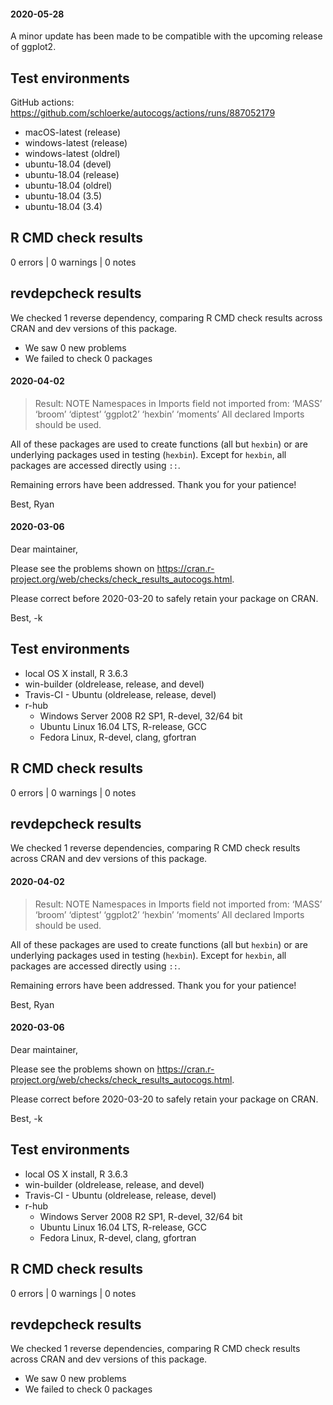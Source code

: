 #### 2020-05-28

A minor update has been made to be compatible with the upcoming release of ggplot2.

## Test environments

GitHub actions: https://github.com/schloerke/autocogs/actions/runs/887052179

- macOS-latest (release)
- windows-latest (release)
- windows-latest (oldrel)
- ubuntu-18.04 (devel)
- ubuntu-18.04 (release)
- ubuntu-18.04 (oldrel)
- ubuntu-18.04 (3.5)
- ubuntu-18.04 (3.4)

## R CMD check results

0 errors | 0 warnings | 0 notes

## revdepcheck results

We checked 1 reverse dependency, comparing R CMD check results across CRAN and dev versions of this package.

 * We saw 0 new problems
 * We failed to check 0 packages

#### 2020-04-02

> Result: NOTE
>     Namespaces in Imports field not imported from:
>      ‘MASS’ ‘broom’ ‘diptest’ ‘ggplot2’ ‘hexbin’ ‘moments’
>      All declared Imports should be used.

All of these packages are used to create functions (all but `hexbin`) or are underlying packages used in testing (`hexbin`). Except for `hexbin`, all packages are accessed directly using `::`.

Remaining errors have been addressed.  Thank you for your patience!

Best,
Ryan


#### 2020-03-06

Dear maintainer,

Please see the problems shown on
<https://cran.r-project.org/web/checks/check_results_autocogs.html>.

Please correct before 2020-03-20 to safely retain your package on CRAN.

Best,
-k


## Test environments

* local OS X install, R 3.6.3
* win-builder (oldrelease, release, and devel)
* Travis-CI - Ubuntu (oldrelease, release, devel)
* r-hub
  * Windows Server 2008 R2 SP1, R-devel, 32/64 bit
  * Ubuntu Linux 16.04 LTS, R-release, GCC
  * Fedora Linux, R-devel, clang, gfortran

## R CMD check results

0 errors | 0 warnings | 0 notes


## revdepcheck results

We checked 1 reverse dependencies, comparing R CMD check results across CRAN and dev versions of this package.

#### 2020-04-02

> Result: NOTE
>     Namespaces in Imports field not imported from:
>      ‘MASS’ ‘broom’ ‘diptest’ ‘ggplot2’ ‘hexbin’ ‘moments’
>      All declared Imports should be used.

All of these packages are used to create functions (all but `hexbin`) or are underlying packages used in testing (`hexbin`). Except for `hexbin`, all packages are accessed directly using `::`.

Remaining errors have been addressed.  Thank you for your patience!

Best,
Ryan


#### 2020-03-06

Dear maintainer,

Please see the problems shown on
<https://cran.r-project.org/web/checks/check_results_autocogs.html>.

Please correct before 2020-03-20 to safely retain your package on CRAN.

Best,
-k


## Test environments

* local OS X install, R 3.6.3
* win-builder (oldrelease, release, and devel)
* Travis-CI - Ubuntu (oldrelease, release, devel)
* r-hub
  * Windows Server 2008 R2 SP1, R-devel, 32/64 bit
  * Ubuntu Linux 16.04 LTS, R-release, GCC
  * Fedora Linux, R-devel, clang, gfortran

## R CMD check results

0 errors | 0 warnings | 0 notes


## revdepcheck results

We checked 1 reverse dependencies, comparing R CMD check results across CRAN and dev versions of this package.

 * We saw 0 new problems
 * We failed to check 0 packages
